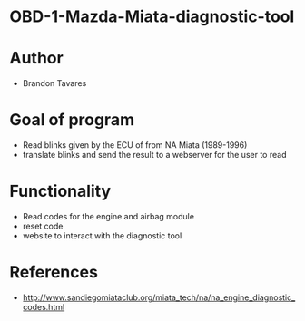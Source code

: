 # OBD-1-Mazda-Miata-diagnostic-tool

# Author 
- Brandon Tavares

# Goal of program
- Read blinks given by the ECU of from NA Miata (1989-1996)
- translate blinks and send the result to a webserver for the user to read

# Functionality
- Read codes for the engine and airbag module
- reset code
- website to interact with the diagnostic tool

# References
- http://www.sandiegomiataclub.org/miata_tech/na/na_engine_diagnostic_codes.html

